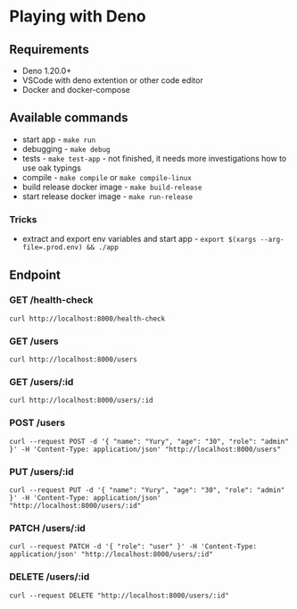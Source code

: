 # Playing with Deno

## Requirements
- Deno 1.20.0+
- VSCode with deno extention or other code editor
- Docker and docker-compose

## Available commands
- start app - `make run`
- debugging - `make debug`
- tests - `make test-app` - not finished, it needs more investigations how to use oak typings
- compile - `make compile` or  `make compile-linux`
- build release docker image - `make build-release`
- start release docker image - `make run-release`

### Tricks
- extract and export env variables and start app - `export $(xargs --arg-file=.prod.env) && ./app`

## Endpoint
### GET /health-check
`curl http://localhost:8000/health-check`

### GET /users
`curl http://localhost:8000/users`

### GET /users/:id
`curl http://localhost:8000/users/:id`

### POST /users
`curl --request POST -d '{ "name": "Yury", "age": "30", "role": "admin" }' -H 'Content-Type: application/json' "http://localhost:8000/users"`

### PUT /users/:id
`curl --request PUT -d '{ "name": "Yury", "age": "30", "role": "admin" }' -H 'Content-Type: application/json' "http://localhost:8000/users/:id"`

### PATCH /users/:id
`curl --request PATCH -d '{ "role": "user" }' -H 'Content-Type: application/json' "http://localhost:8000/users/:id"`

### DELETE /users/:id
`curl --request DELETE "http://localhost:8000/users/:id"`